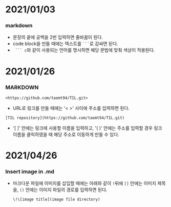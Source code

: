 # 2021/01/03
### markdown
- 문장의 끝에 공백을 2번 입력하면 줄바꿈이 된다.
- code block을 만들 때에는 텍스트를 ` ``` `로 감싸면 된다.
- ` ``` c`와 같이 사용되는 언어를 명시하면 해당 문법에 맞춰 색상이 적용된다.

# 2021/01/26
### MARKDOWN
`<https://github.com/taemt94/TIL.git>`  
- URL로 링크를 만들 때에는 '< >' 사이에 주소를 입력하면 된다.  

`[TIL repository](https://github.com/taemt94/TIL.git)`  
- '[ ]' 안에는 링크에 사용할 이름을 입력하고, '( )' 안에는 주소를 입력할 경우 링크 이름을 클릭하였을 때 해당 주소로 이동하게 만들 수 있다.

# 2021/04/26
### Insert image in .md
- 마크다운 파일에 이미지를 삽입할 때에는 아래와 같이 `!`뒤에 `[]` 안에는 이미지 제목을, `()` 안에는 이미지 파일의 경로를 입력하면 된다.  
  ```
  \!\[image title](image file directory)
  ```